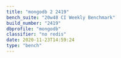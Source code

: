 ```yaml
---
title: "mongodb 2 2419"
bench_suite: "20w48 CI Weekly Benchmark"
build_number: "2419"
dbprofile: "mongodb"
classifier: "no redis"
date: 2020-11-23T14:59:24
type: "bench"
---
```

